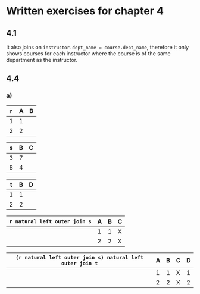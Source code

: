 # Written exercises for chapter 4

## 4.1
It also joins on `instructor.dept_name = course.dept_name`, therefore it only shows courses for each instructor where the course is of the same department as the instructor.

## 4.4
### a)
r|A|B
-|-|-
 |1|1
 |2|2

s|B|C
-|-|-
 |3|7
 |8|4

t|B|D
-|-|-
 |1|1
 |2|2

 `r natural left outer join s`|A|B|C
 -----------------------------|-|-|-
                              |1|1|X
                              |2|2|X

 `(r natural left outer join s) natural left outer join t`|A|B|C|D
 ---------------------------------------------------------|-|-|-|-
                                                          |1|1|X|1
                                                          |2|2|X|2
